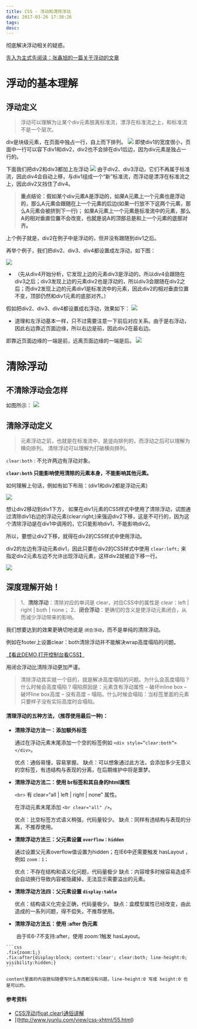```yaml
---
title: CSS - 浮动和清除浮动
date: 2017-03-26 17:30:26
tags:
desc:
---
```


彻底解决浮动相关的疑惑。

<!-- more -->

[先入为主式先阅读：张鑫旭的一篇关于浮动的文章](http://www.zhangxinxu.com/wordpress/2010/01/css-float%E6%B5%AE%E5%8A%A8%E7%9A%84%E6%B7%B1%E5%85%A5%E7%A0%94%E7%A9%B6%E3%80%81%E8%AF%A6%E8%A7%A3%E5%8F%8A%E6%8B%93%E5%B1%95%E4%B8%80/)

# 浮动的基本理解
## 浮动定义
> 浮动可以理解为让某个div元素脱离标准流，漂浮在标准流之上，和标准流不是一个层次。

div是块级元素，在页面中独占一行，自上而下排列。
![](/img/cssFloat/float-1.png)
即使div1的宽度很小，页面中一行可以容下div1和div2，div2也不会排在div1后边，因为div元素是独占一行的。

下面我们把div2和div3都加上左浮动
![](/img/cssFloat/float-2.png)
由于div2、div3浮动，它们不再属于标准流，因此div4会自动上移，与div1组成一个“新”标准流，而浮动是漂浮在标准流之上，因此div2又挡住了div4。

> **重点结论：假如某个div元素A是浮动的，如果A元素上一个元素也是浮动的，那么A元素会跟随在上一个元素的后边(如果一行放不下这两个元素，那么A元素会被挤到下一行)；
如果A元素上一个元素是标准流中的元素，那么A的相对垂直位置不会改变，也就是说A的顶部总是和上一个元素的底部对齐。**

上个例子就是，div2在例子中是浮动的，但并没有跟随到div1之后。

再举个例子，我们把div2、div3、div4都设置成左浮动，如下图：

![](/img/cssFloat/float-3.png)

- （先从div4开始分析，它发现上边的元素div3是浮动的，所以div4会跟随在div3之后；div3发现上边的元素div2也是浮动的，所以div3会跟随在div2之后；而div2发现上边的元素div1是标准流中的元素，因此div2的相对垂直位置不变，顶部仍然和div1元素的底部对齐。）

假如把div2、div3、div4都设置成右浮动，效果如下：
![](/img/cssFloat/float-5.png)
- 道理和左浮动基本一样，只不过需要注意一下前后对应关系。由于是右浮动，因此右边靠近页面边缘，所以右边是前，因此div2在最右边。

即靠近页面边缘的一端是前，远离页面边缘的一端是后。
![](/img/cssFloat/float-4.jpg)


# 清除浮动
## 不清除浮动会怎样
如图所示：
![](/img/cssFloat/float-8.jpg)

## 清除浮动定义
> 元素浮动之前，也就是在标准流中，是竖向排列的，而浮动之后可以理解为横向排列。
清除浮动可以理解为打破横向排列。

`clear:both`  :  不允许两边有浮动对象。

**`clear:both` 只能影响使用清除的元素本身，不能影响其他元素。**

如何理解上句话，例如有如下布局：(div1和div2都是浮动元素)

![](/img/cssFloat/float-9.png)

想让div2移动到div1下方，
如果在div1元素的CSS样式中使用了清除浮动，试图通过清除div1右边的浮动元素(clear:right;)来强迫div2下移，这是不可行的，因为这个清除浮动是在div1中调用的，它只能影响div1，不能影响div2。

所以，要想让div2下移，就得在div2的CSS样式中使用浮动。

div2的左边有浮动元素div1，因此只要在div2的CSS样式中使用 `clear:left;` 来指定div2元素左边不允许出现浮动元素，这样div2就被迫下移一行。

![](/img/cssFloat/float-10.png)

## 深度理解开始！

> 1、**清除浮动**：清除对应的单词是 clear，对应CSS中的属性是 clear：left | right | both | none；
2、**闭合浮动**：更确切的含义是使浮动元素闭合，从而减少浮动带来的影响。

我们想要达到的效果更确切地说是 `闭合浮动`，而不是单纯的清除浮动。

例如在footer上设置clear：both清除浮动并不能解决wrap高度塌陷的问题。

[【看此DEMO,打开控制台看CSS】](http://www.iyunlu.com/demo/enclosing-float-and-clearing-float/index.html)

用闭合浮动比清除浮动更加严谨。

> 清除浮动其实就一个目的，就是解决高度塌陷的问题。为什么会高度塌陷？什么时候会高度塌陷？塌陷原因是：元素含有浮动属性 – 破坏inline box – 破坏line box高度 – 没有高度 – 塌陷。什么时候会塌陷：当标签里面的元素只要样子没有实际高度时会塌陷。

#### 清理浮动的五种方法，（推荐使用最后一种)：

- **清除浮动方法一：添加额外标签**

    通过在浮动元素末尾添加一个空的标签例如 `<div style=”clear:both”></div>`。

    优点：通俗易懂，容易掌握。
    缺点：可以想象通过此方法，会添加多少无意义的空标签，有违结构与表现的分离，在后期维护中将是噩梦。

- **清除浮动方法二：使用 br标签和其自身的html属性**

    `<br>` 有 clear=“all | left | right | none” 属性。

    在浮动元素末尾添加 `<br clear="all" />`。

    优点：比空标签方式语义稍强，代码量较少。
    缺点：同样有违结构与表现的分离，不推荐使用。

- **清除浮动方法三：父元素设置 `overflow：hidden`**

    通过设置父元素overflow值设置为hidden；在IE6中还需要触发 hasLayout ，例如 `zoom：1；`

    优点：不存在结构和语义化问题，代码量极少
    缺点：内容增多时候容易造成不会自动换行导致内容被隐藏掉，无法显示需要溢出的元素。

- **清除浮动方法四：父元素设置 `display:table`**

    优点：结构语义化完全正确，代码量极少。
    缺点：盒模型属性已经改变，由此造成的一系列问题，得不偿失，不推荐使用。

- **清除浮动方法五：使用 :after 伪元素**

　　由于IE6-7不支持:after，使用 zoom:1触发 hasLayout。

    ```css
    .fix{zoom:1;}
    .fix:after{display:block; content:'clear'; clear:both; line-height:0; visibility:hidden;}
    ```

    content里面的内容貌似随便写什么东西都没有问题，line-height:0 写成 height:0 也是可以的。

#### 参考资料
- [CSS浮动(float,clear)通俗讲解](http://www.cnblogs.com/iyangyuan/archive/2013/03/27/2983813.html)
- [(http://www.iyunlu.com/view/css-xhtml/55.html)
